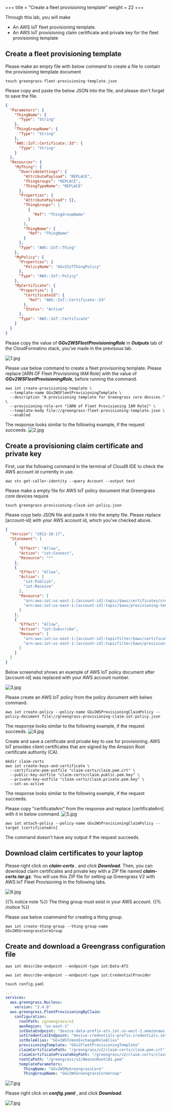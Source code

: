 +++
title = "Create a fleet provisioning template"
weight = 22
+++

Through this lab, you will make 
+ An AWS IoT fleet provisioning template.
+ An AWS IoT provisioning claim certificate and private key for the fleet provisioning template

## Create a fleet provisioning template

Please make an empty file with below command to create a file to contain the provisioning template document

``` shell
touch greengrass-fleet-provisioning-template.json
```

Please copy and paste the below JSON into the file, and please don't forget to save the file.


``` json
{
  "Parameters": {
    "ThingName": {
      "Type": "String"
    },
    "ThingGroupName": {
      "Type": "String"
    },
    "AWS::IoT::Certificate::Id": {
      "Type": "String"
    }
  },
  "Resources": {
    "MyThing": {
      "OverrideSettings": {
        "AttributePayload": "REPLACE",
        "ThingGroups": "REPLACE",
        "ThingTypeName": "REPLACE"
      },
      "Properties": {
        "AttributePayload": {},
        "ThingGroups": [
          {
            "Ref": "ThingGroupName"
          }
        ],
        "ThingName": {
          "Ref": "ThingName"
        }
      },
      "Type": "AWS::IoT::Thing"
    },
    "MyPolicy": {
      "Properties": {
        "PolicyName": "GGv2IoTThingPolicy"
      },
      "Type": "AWS::IoT::Policy"
    },
    "MyCertificate": {
      "Properties": {
        "CertificateId": {
          "Ref": "AWS::IoT::Certificate::Id"
        },
        "Status": "Active"
      },
      "Type": "AWS::IoT::Certificate"
    }
  }
}

```


Please copy the value of ***GGv2WSFleetProvisioningRole*** in ***Outputs*** tab of the CloudFormatino stack, you've made in the previsous lab.

![1.jpg](/images/1/2/1.png)

Please use below command to create a fleet provisioning template. Please replace [ARN OF Fleet Provisioning IAM Role] with the value of ***GGv2WSFleetProvisioningRole***, before running the command.

``` shell
aws iot create-provisioning-template \
  --template-name GGv2WSFleetProvisioningTemplate \
  --description "A provisioning template for Greengrass core devices." \
  --provisioning-role-arn "[ARN of Fleet Provisioning IAM Role]" \
  --template-body file://greengrass-fleet-provisioning-template.json \
  --enabled
```

The response looks similar to the following example, if the request succeeds.
![2.jpg](/images/1/2/2.png)


## Create a provisioning claim certificate and private key

First, use the following command in the terminal of Cloud9 IDE to check the AWS account id currently in use.

```
aws sts get-caller-identity --query Account --output text
```

Please make a empty file for AWS IoT policy document that Greengrass core devices require

```
touch greengrass-provisioning-claim-iot-policy.json
```

Please coyp belo JSON file and paste it into the empty file. Please replace [account-id] with your AWS account id, which you've checked above.

``` json
{
  "Version": "2012-10-17",
  "Statement": [
    {
      "Effect": "Allow",
      "Action": "iot:Connect",
      "Resource": "*"
    },
    {
      "Effect": "Allow",
      "Action": [
        "iot:Publish",
        "iot:Receive"
      ],
      "Resource": [
        "arn:aws:iot:us-east-1:[account-id]:topic/$aws/certificates/create/*",
        "arn:aws:iot:us-east-1:[account-id]:topic/$aws/provisioning-templates/GGv2WSFleetProvisioningTemplate/provision/*"
      ]
    },
    {
      "Effect": "Allow",
      "Action": "iot:Subscribe",
      "Resource": [
        "arn:aws:iot:us-east-1:[account-id]:topicfilter/$aws/certificates/create/*",
        "arn:aws:iot:us-east-1:[account-id]:topicfilter/$aws/provisioning-templates/GGv2WSFleetProvisioningTemplate/provision/*"
      ]
    }
  ]
}
```

Below screenshot shows an example of AWS IoT policy document after [account-id] was replaced with your AWS account number.

![3.jpg](/images/1/2/3.png)

Please create an AWS IoT policy from the policy document with belwo command.

``` shell
aws iot create-policy --policy-name GGv2WSProvisioningClaimPolicy --policy-document file://greengrass-provisioning-claim-iot-policy.json
```

The response looks similar to the following example, if the request succeeds.
![4.jpg](/images/1/2/4.png)


Create and save a certificate and private key to use for provisioning. AWS IoT provides client certificates that are signed by the Amazon Root certificate authority (CA).

``` shell
mkdir claim-certs
aws iot create-keys-and-certificate \
  --certificate-pem-outfile "claim-certs/claim.pem.crt" \
  --public-key-outfile "claim-certs/claim.public.pem.key" \
  --private-key-outfile "claim-certs/claim.private.pem.key" \
  --set-as-active
```

The response looks similar to the following example, if the request succeeds. 

Please copy "certificateArn" from the response and replace [certificateArn] with it in below command.
![5.jpg](/images/1/2/5.png)

``` shell
aws iot attach-policy --policy-name GGv2WSProvisioningClaimPolicy --target [certificateArn]
```

The command doesn't have any output if the request succeeds.


## Download claim certificates to your laptop

Please right click on ***claim-certs*** , and click ***Download***. Then, you can download claim certificates and private key with a ZIP file named ***claim-certs.tar.gz***.
You will use this ZIP file for setting up Greengrass V2 with AWS IoT Fleet Provisioning in the following labs.

![6.jpg](/images/1/2/6.png)

{{% notice note %}}
The thing group must exist in your AWS account.
{{% /notice %}}

Please use below coammand for creating a thing group.

``` shell
aws iot create-thing-group --thing-group-name GGv2WSGreengrassCoreGroup
```


## Create and download a Greengrass configuration file

``` shell
aws iot describe-endpoint --endpoint-type iot:Data-ATS
```

``` shell
aws iot describe-endpoint --endpoint-type iot:CredentialProvider
```


``` shell
touch config.yaml
```


``` yaml
---
services:
  aws.greengrass.Nucleus:
    version: "2.4.0"
  aws.greengrass.FleetProvisioningByClaim:
    configuration:
      rootPath: /greengrass/v2
      awsRegion: "us-east-1"
      iotDataEndpoint: "device-data-prefix-ats.iot.us-west-2.amazonaws.com"
      iotCredentialEndpoint: "device-credentials-prefix.credentials.iot.us-west-2.amazonaws.com"
      iotRoleAlias: "GGv2WSTokenExchangeRoleAlias"
      provisioningTemplate: "GGv2FleetProvisioningTemplate"
      claimCertificatePath: "/greengrass/v2/claim-certs/claim.pem.crt"
      claimCertificatePrivateKeyPath: "/greengrass/v2/claim-certs/claim.private.pem.key"
      rootCaPath: "/greengrass/v2/AmazonRootCA1.pem"
      templateParameters:
        ThingName: "GGv2WSMyGreengrassCore"
        ThingGroupName: "GGv2WSGreengrassCoreGroup"

```

![7.jpg](/images/1/2/7.png)



Please right click on ***config.yaml*** , and click ***Download***. 

![7.jpg](/images/1/2/8.png)
